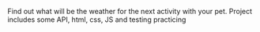 Find out what will be the weather for the next activity with your pet. Project
includes some API, html, css, JS and testing practicing
